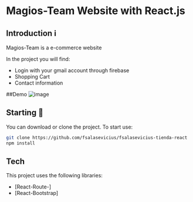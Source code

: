 # Magios-Team Website with React.js
## Introduction ℹ️

Magios-Team is a e-commerce website


In the project you will find:

- Login with your gmail account through firebase
- Shopping Cart
- Contact information

##Demo
![image](https://github.com/fsalasevicius/ProyectoReactCoderHouse/blob/main/src/img/react.gif)
 
## Starting 🚀

You can download or clone the project. To start use:

```sh
git clone https://github.com/fsalasevicius/fsalasevicius-tienda-react
npm install
```

## Tech

This project uses the following libraries:

- [React-Route-]
- [React-Bootstrap]


